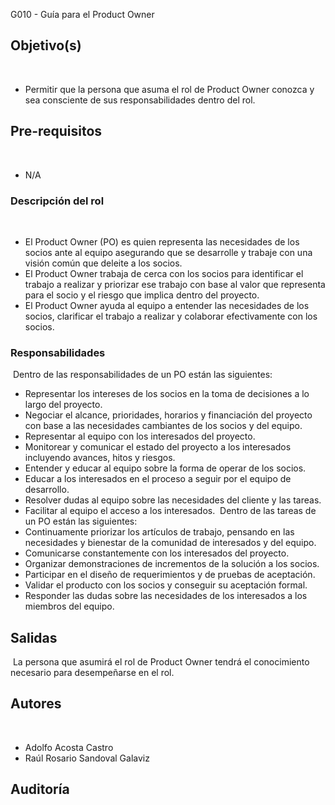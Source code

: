  G010 - Guía para el Product Owner
​
## Objetivo(s)
​
- Permitir que la persona que asuma el rol de Product Owner conozca y sea consciente de sus responsabilidades dentro del rol.
​
## Pre-requisitos
​
- N/A
​
### Descripción del rol
​
- El Product Owner (PO) es quien representa las necesidades de los socios ante al equipo asegurando que se desarrolle y trabaje con una visión común que deleite a los socios.
- El Product Owner trabaja de cerca con los socios para identificar el trabajo a realizar y priorizar ese trabajo con base al valor que representa para el socio y el riesgo que implica dentro del proyecto. 
- El Product Owner ayuda al equipo a entender las necesidades de los socios, clarificar el trabajo a realizar y colaborar efectivamente con los socios. 
​
### Responsabilidades
​
Dentro de las responsabilidades de un PO están las siguientes:
​
- Representar los intereses de los socios en la toma de decisiones a lo largo del proyecto.
- Negociar el alcance, prioridades, horarios y financiación del proyecto con base a las necesidades cambiantes de los socios y del equipo.
- Representar al equipo con los interesados del proyecto.
- Monitorear y comunicar el estado del proyecto a los interesados incluyendo avances, hitos y riesgos.
- Entender y educar al equipo sobre la forma de operar de los socios. 
- Educar a los interesados en el proceso a seguir por el equipo de desarrollo.
- Resolver dudas al equipo sobre las necesidades del cliente y las tareas.
- Facilitar al equipo el acceso a los interesados.
​
Dentro de las tareas de un PO están las siguientes:
​
- Continuamente priorizar los artículos de trabajo, pensando en las necesidades y bienestar de la comunidad de interesados y del equipo.
- Comunicarse constantemente con los interesados del proyecto. 
- Organizar demonstraciones de incrementos de la solución a los socios.
- Participar en el diseño de requerimientos y de pruebas de aceptación.
- Validar el producto con los socios y conseguir su aceptación formal.
- Responder las dudas sobre las necesidades de los interesados a los miembros del equipo.
​
## Salidas
​
La persona que asumirá el rol de Product Owner tendrá el conocimiento necesario para desempeñarse en el rol.
​
## Autores
​
- Adolfo Acosta Castro
- Raúl Rosario Sandoval Galaviz
​
## Auditoría
​
- 